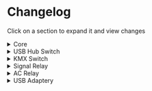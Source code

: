# Changelog

Click on a section to expand it and view changes

<details>
  <summary>Core</summary>
  
  ## V2.2.1 - WIP
  * U11 P3 connected to ground
  
  ## V2.1.1 - May 2024
  * Initial public relaese
  
  ## V2.0.1 - May 2024
  * Internal version for customer discovery
</details>

<details>
  <summary>USB Hub Switch</summary>
  
  ## V2.0.2 - WIP
  * Changed to easier-to-solder USB-B port

  ## V2.0.1 - May 2024
  * Initial release
</details>

<details>
  <summary>KMX Switch</summary>
  
  ## V2.0.1 - WIP
  * Initial release
</details>

<details>
  <summary>Signal Relay</summary>

  ## V2.0.2 - WIP
  * Add USB port, fuse for powering system
  * Swapped to mostly SMD parts for easier assembly
  * Replaced relay with 220V-rated variant for directly interfacing with contactor signals
  
  ## V2.0.1 - May 2024
  * Initial release
</details>

<details>
  <summary>AC Relay</summary>
  
  ## V2.0.1 - May 2024
  * Initial release
</details>

<details>
  <summary>USB Adaptery</summary>
  
  ## V2.0.1 - WIP
  * Initial release
</details>
